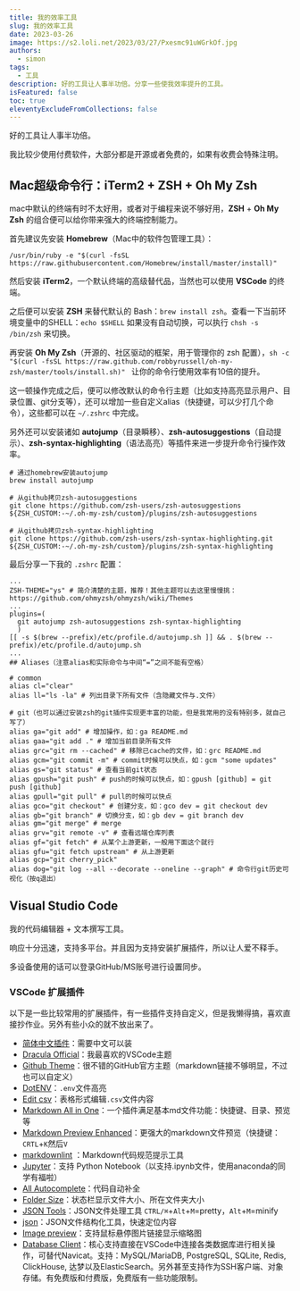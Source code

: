 ```yaml
---
title: 我的效率工具
slug: 我的效率工具
date: 2023-03-26
image: https://s2.loli.net/2023/03/27/Pxesmc91uWGrkOf.jpg
authors:
  - simon
tags:
  - 工具
description: 好的工具让人事半功倍。分享一些使我效率提升的工具。
isFeatured: false
toc: true
eleventyExcludeFromCollections: false
---
```

好的工具让人事半功倍。

我比较少使用付费软件，大部分都是开源或者免费的，如果有收费会特殊注明。

## Mac超级命令行：iTerm2 + ZSH + Oh My Zsh

mac中默认的终端有时不太好用，或者对于编程来说不够好用，**ZSH** + **Oh My Zsh** 的组合便可以给你带来强大的终端控制能力。

首先建议先安装 **Homebrew**（Mac中的软件包管理工具）：

```shell
/usr/bin/ruby -e "$(curl -fsSL https://raw.githubusercontent.com/Homebrew/install/master/install)"
```

然后安装 **iTerm2**，一个默认终端的高级替代品，当然也可以使用 **VSCode** 的终端。

之后便可以安装 **ZSH** 来替代默认的 Bash：`brew install zsh`。查看一下当前环境变量中的SHELL：`echo $SHELL` 如果没有自动切换，可以执行 `chsh -s /bin/zsh` 来切换。

再安装 **Oh My Zsh**（开源的、社区驱动的框架，用于管理你的 zsh 配置），`sh -c "$(curl -fsSL https://raw.github.com/robbyrussell/oh-my-zsh/master/tools/install.sh)"
` 让你的命令行使用效率有10倍的提升。

这一顿操作完成之后，便可以修改默认的命令行主题（比如支持高亮显示用户、目录位置、git分支等），还可以增加一些自定义alias（快捷键，可以少打几个命令），这些都可以在 `~/.zshrc` 中完成。

另外还可以安装诸如 **autojump**（目录瞬移）、**zsh-autosuggestions**（自动提示）、**zsh-syntax-highlighting**（语法高亮）等插件来进一步提升命令行操作效率。

```shell
# 通过homebrew安装autojump
brew install autojump

# 从github拷贝zsh-autosuggestions
git clone https://github.com/zsh-users/zsh-autosuggestions ${ZSH_CUSTOM:-~/.oh-my-zsh/custom}/plugins/zsh-autosuggestions

# 从github拷贝zsh-syntax-highlighting
git clone https://github.com/zsh-users/zsh-syntax-highlighting.git ${ZSH_CUSTOM:-~/.oh-my-zsh/custom}/plugins/zsh-syntax-highlighting

```

最后分享一下我的 `.zshrc` 配置：

```shell
...
ZSH-THEME="ys" # 简介清楚的主题，推荐！其他主题可以去这里慢慢挑：https://github.com/ohmyzsh/ohmyzsh/wiki/Themes
...
plugins=(
  git autojump zsh-autosuggestions zsh-syntax-highlighting
  )
[[ -s $(brew --prefix)/etc/profile.d/autojump.sh ]] && . $(brew --prefix)/etc/profile.d/autojump.sh
...
## Aliases（注意alias和实际命令与中间“=”之间不能有空格）

# common
alias cl="clear"
alias ll="ls -la" # 列出目录下所有文件（含隐藏文件与.文件）

# git（也可以通过安装zsh的git插件实现更丰富的功能，但是我常用的没有特别多，就自己写了）
alias ga="git add" # 增加操作，如：ga README.md
alias gaa="git add ." # 增加当前目录所有文件
alias grc="git rm --cached" # 移除已cache的文件，如：grc README.md
alias gcm="git commit -m" # commit时候可以快点，如：gcm "some updates"
alias gs="git status" # 查看当前git状态
alias gpush="git push" # push的时候可以快点，如：gpush [github] = git push [github]
alias gpull="git pull" # pull的时候可以快点
alias gco="git checkout" # 创建分支，如：gco dev = git checkout dev
alias gb="git branch" # 切换分支，如：gb dev = git branch dev
alias gm="git merge" # merge
alias grv="git remote -v" # 查看远端仓库列表
alias gf="git fetch" # 从某个上游更新，一般用下面这个就行
alias gfu="git fetch upstream" # 从上游更新
alias gcp="git cherry_pick"
alias dog="git log --all --decorate --oneline --graph" # 命令行git历史可视化（按q退出）

```

## Visual Studio Code

我的代码编辑器 + 文本撰写工具。

响应十分迅速，支持多平台。并且因为支持安装扩展插件，所以让人爱不释手。

多设备使用的话可以登录GitHub/MS账号进行设置同步。

### VSCode 扩展插件

以下是一些比较常用的扩展插件，有一些插件支持自定义，但是我懒得搞，喜欢直接抄作业。另外有些小众的就不放出来了。

* [简体中文插件](https://marketplace.visualstudio.com/items?itemName=MS-CEINTL.vscode-language-pack-zh-hans)：需要中文可以装
* [Dracula Official](https://marketplace.visualstudio.com/items?itemName=dracula-theme.theme-dracula)：我最喜欢的VSCode主题
* [Github Theme](https://marketplace.visualstudio.com/items?itemName=GitHub.github-vscode-theme)：很不错的GitHub官方主题（markdown链接不够明显，不过也可以自定义）
* [DotENV](https://marketplace.visualstudio.com/items?itemName=mikestead.dotenv)：`.env`文件高亮
* [Edit csv](https://marketplace.visualstudio.com/items?itemName=janisdd.vscode-edit-csv)：表格形式编辑`.csv`文件内容
* [Markdown All in One](https://marketplace.visualstudio.com/items?itemName=yzhang.markdown-all-in-one)：一个插件满足基本md文件功能：快捷键、目录、预览等
* [Markdown Preview Enhanced](https://marketplace.visualstudio.com/items?itemName=shd101wyy.markdown-preview-enhanced)：更强大的markdown文件预览（快捷键：`CRTL`+`K`然后`V`
* [markdownlint](https://marketplace.visualstudio.com/items?itemName=DavidAnson.vscode-markdownlint) ：Markdown代码规范提示工具
* [Jupyter](https://marketplace.visualstudio.com/items?itemName=ms-toolsai.jupyter)：支持 Python Notebook（以支持.ipynb文件，使用anaconda的同学有福啦）
* [All Autocomplete](https://marketplace.visualstudio.com/items?itemName=Atishay-Jain.All-Autocomplete)：代码自动补全
* [Folder Size](https://marketplace.visualstudio.com/items?itemName=xiaoluoboding.vscode-folder-size)：状态栏显示文件大小、所在文件夹大小
* [JSON Tools](https://marketplace.visualstudio.com/items?itemName=eriklynd.json-tools)：JSON文件处理工具 `CTRL/⌘`+`Alt`+`M`=pretty，`Alt`+`M`=minify
* [json](https://marketplace.visualstudio.com/items?itemName=ZainChen.json)：JSON文件结构化工具，快速定位内容
* [Image preview](https://marketplace.visualstudio.com/items?itemName=kisstkondoros.vscode-gutter-preview)：支持鼠标悬停图片链接显示缩略图
* [Database Client](https://marketplace.visualstudio.com/items?itemName=cweijan.vscode-mysql-client2)：核心支持直接在VSCode中连接各类数据库进行相关操作，可替代Navicat。支持：MySQL/MariaDB, PostgreSQL, SQLite, Redis, ClickHouse, 达梦以及ElasticSearch。另外甚至支持作为SSH客户端、对象存储。有免费版和付费版，免费版有一些功能限制。
